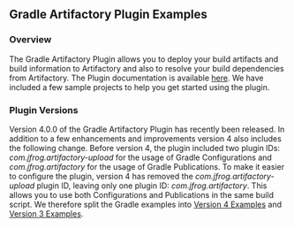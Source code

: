## Gradle Artifactory Plugin Examples

### Overview
The Gradle Artifactory Plugin allows you to deploy your build artifacts and build information to Artifactory and also to resolve
your build dependencies from Artifactory.
The Plugin documentation is available [here](https://www.jfrog.com/confluence/display/RTF/Gradle+Artifactory+Plugin).
We have included a few sample projects to help you get started using the plugin.

### Plugin Versions
Version 4.0.0 of the Gradle Artifactory Plugin has recently been released.
In addition to a few enhancements and improvements version 4 also includes the following change.
Before version 4, the plugin included two plugin IDs: *com.jfrog.artifactory-upload* for the usage of Gradle Configurations
and *com.jfrog.artifactory* for the usage of Gradle Publications.
To make it easier to configure the plugin, version 4 has removed the *com.jfrog.artifactory-upload* plugin ID, leaving only one plugin ID: *com.jfrog.artifactory*. This allows you to use both Configurations and Publications in the same build script.
We therefore split the Gradle examples 
into [Version 4 Examples](https://github.com/JFrogDev/project-examples/tree/master/gradle-examples/4) 
and [Version 3 Examples](https://github.com/JFrogDev/project-examples/tree/master/gradle-examples/3).  

